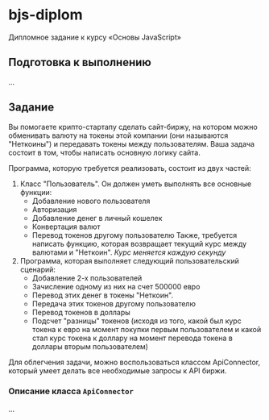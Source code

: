 # bjs-diplom

Дипломное задание к курсу «Основы JavaScript»

## Подготовка к выполнению

...

## Задание

Вы помогаете крипто-стартапу сделать сайт-биржу, на котором можно обменивать валюту на токены этой компании (они называются "Неткоины") и передавать токены между пользователям.
Ваша задача состоит в том, чтобы написать основную логику сайта.

Программа, которую требуется реализовать, состоит из двух частей:

1. Класс "Пользователь". Он должен уметь выполнять все основные функции:
    - Добавление нового пользователя
    - Авторизация
    - Добавление денег в личный кошелек
    - Конвертация валют
    - Перевод токенов другому пользователю
      Также, требуется написать функцию, которая возвращает текущий курс между валютами и "Неткоин". _Курс меняется каждую секунду_
1. Программа, которая выполняет следующий пользовательский сценарий:
    - Добавление 2-х пользователей
    - Зачисление одному из них на счет 500000 евро
    - Перевод этих денег в токены "Неткоин".
    - Передача этих токенов другому пользователю
    - Перевод токенов в доллары
    - Подсчет "разницы" токенов (исходя из того, какой был курс токена к евро на момент покупки первым пользователем и какой стал курс токена к доллару на момент перевода токена в доллары вторым пользователем)

Для облегчения задачи, можно воспользоваться классом ApiConnector, который умеет делать все необходимые запросы к API биржи.

### Описание класса `ApiConnector`

...
